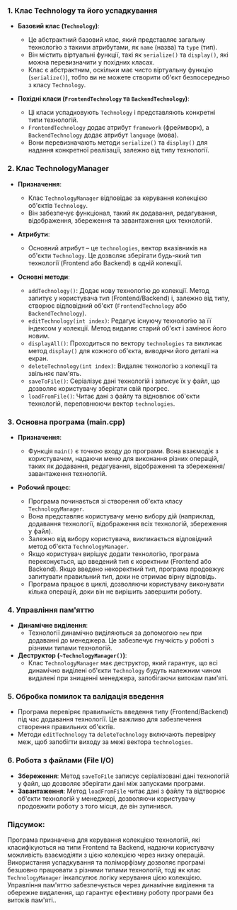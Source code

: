 

### 1. **Клас Technology та його успадкування**
   - **Базовий клас (`Technology`)**:
     - Це абстрактний базовий клас, який представляє загальну технологію з такими атрибутами, як `name` (назва) та `type` (тип).
     - Він містить віртуальні функції, такі як `serialize()` та `display()`, які можна перевизначити у похідних класах.
     - Клас є абстрактним, оскільки має чисто віртуальну функцію (`serialize()`), тобто ви не можете створити об'єкт безпосередньо з класу `Technology`.

   - **Похідні класи (`FrontendTechnology` та `BackendTechnology`)**:
     - Ці класи успадковують `Technology` і представляють конкретні типи технологій.
     - `FrontendTechnology` додає атрибут `framework` (фреймворк), а `BackendTechnology` додає атрибут `language` (мова).
     - Вони перевизначають методи `serialize()` та `display()` для надання конкретної реалізації, залежно від типу технології.

### 2. **Клас TechnologyManager**
   - **Призначення**:
     - Клас `TechnologyManager` відповідає за керування колекцією об'єктів `Technology`.
     - Він забезпечує функціонал, такий як додавання, редагування, відображення, збереження та завантаження цих технологій.

   - **Атрибути**:
     - Основний атрибут – це `technologies`, вектор вказівників на об'єкти `Technology`. Це дозволяє зберігати будь-який тип технології (Frontend або Backend) в одній колекції.

   - **Основні методи**:
     - `addTechnology()`: Додає нову технологію до колекції. Метод запитує у користувача тип (Frontend/Backend) і, залежно від типу, створює відповідний об'єкт (`FrontendTechnology` або `BackendTechnology`).
     - `editTechnology(int index)`: Редагує існуючу технологію за її індексом у колекції. Метод видаляє старий об'єкт і замінює його новим.
     - `displayAll()`: Проходиться по вектору `technologies` та викликає метод `display()` для кожного об'єкта, виводячи його деталі на екран.
     - `deleteTechnology(int index)`: Видаляє технологію з колекції та звільняє пам'ять.
     - `saveToFile()`: Серіалізує дані технологій і записує їх у файл, що дозволяє користувачу зберігати свій прогрес.
     - `loadFromFile()`: Читає дані з файлу та відновлює об'єкти технологій, переповнюючи вектор `technologies`.

### 3. **Основна програма (main.cpp)**
   - **Призначення**:
     - Функція `main()` є точкою входу до програми. Вона взаємодіє з користувачем, надаючи меню для виконання різних операцій, таких як додавання, редагування, відображення та збереження/завантаження технологій.

   - **Робочий процес**:
     - Програма починається зі створення об'єкта класу `TechnologyManager`.
     - Вона представляє користувачу меню вибору дій (наприклад, додавання технології, відображення всіх технологій, збереження у файл).
     - Залежно від вибору користувача, викликається відповідний метод об'єкта `TechnologyManager`.
     - Якщо користувач вирішує додати технологію, програма переконується, що введений тип є коректним (Frontend або Backend). Якщо введено некоректний тип, програма продовжує запитувати правильний тип, доки не отримає вірну відповідь.
     - Програма працює в циклі, дозволяючи користувачу виконувати кілька операцій, доки він не вирішить завершити роботу.

### 4. **Управління пам'яттю**
   - **Динамічне виділення**:
     - Технології динамічно виділяються за допомогою `new` при додаванні до менеджера. Це забезпечує гнучкість у роботі з різними типами технологій.
   - **Деструктор (`~TechnologyManager()`)**:
     - Клас `TechnologyManager` має деструктор, який гарантує, що всі динамічно виділені об'єкти `Technology` будуть належним чином видалені при знищенні менеджера, запобігаючи витокам пам'яті.

### 5. **Обробка помилок та валідація введення**
   - Програма перевіряє правильність введення типу (Frontend/Backend) під час додавання технології. Це важливо для забезпечення створення правильних об'єктів.
   - Методи `editTechnology` та `deleteTechnology` включають перевірку меж, щоб запобігти виходу за межі вектора `technologies`.

### 6. **Робота з файлами (File I/O)**
   - **Збереження**: Метод `saveToFile` записує серіалізовані дані технологій у файл, що дозволяє зберігати дані між запусками програми.
   - **Завантаження**: Метод `loadFromFile` читає дані з файлу та відтворює об'єкти технологій у менеджері, дозволяючи користувачу продовжити роботу з того місця, де він зупинився.

### Підсумок:
Програма призначена для керування колекцією технологій, які класифікуються на типи Frontend та Backend, надаючи користувачу можливість взаємодіяти з цією колекцією через низку операцій. Використання успадкування та поліморфізму дозволяє програмі безшовно працювати з різними типами технологій, тоді як клас `TechnologyManager` інкапсулює логіку керування цією колекцією. Управління пам'яттю забезпечується через динамічне виділення та обережне видалення, що гарантує ефективну роботу програми без витоків пам'яті..
